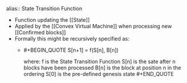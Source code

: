 alias:: State Transition Function

- Function updating the [[State]]
- Applied by the [[Convex Virtual Machine]] when processing new [[Confirmed blocks]]
- Formally this might be recursively specified as:
	- #+BEGIN_QUOTE
	  S[n+1] = f(S[n], B[n])
	  
	  where:
	      f        is the State Transition Function
	      S[n]  is the sate after n blocks have been processed
	      B[n]  is the block at position n in the ordering
	      S[0]  is the pre-defined genesis state
	  #+END_QUOTE